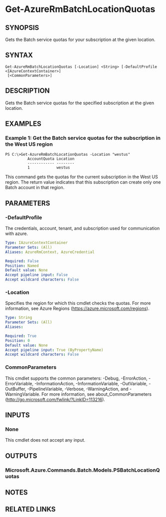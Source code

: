 ﻿---
external help file: Microsoft.Azure.Commands.Batch.dll-Help.xml
Module Name: AzureRM.Batch
ms.assetid: A39A415A-B403-48D3-AF80-CF7CFE382577
online version: https://docs.microsoft.com/en-us/powershell/module/azurerm.batch/get-azurermbatchlocationquotas
schema: 2.0.0
---

# Get-AzureRmBatchLocationQuotas

## SYNOPSIS
Gets the Batch service quotas for your subscription at the given location.

## SYNTAX

```
Get-AzureRmBatchLocationQuotas [-Location] <String> [-DefaultProfile <IAzureContextContainer>]
 [<CommonParameters>]
```

## DESCRIPTION
Gets the Batch service quotas for the specified subscription at the given location.

## EXAMPLES

### Example 1: Get the Batch service quotas for the subscription in the West US region
```
PS C:\>Get-AzureRmBatchLocationQuotas -Location "westus"
          AccountQuota Location
          ------------ --------
          1            westus
```

This command gets the quotas for the current subscription in the West US region.
The return value indicates that this subscription can create only one Batch account in that region.

## PARAMETERS

### -DefaultProfile
The credentials, account, tenant, and subscription used for communication with azure.

```yaml
Type: IAzureContextContainer
Parameter Sets: (All)
Aliases: AzureRmContext, AzureCredential

Required: False
Position: Named
Default value: None
Accept pipeline input: False
Accept wildcard characters: False
```

### -Location
Specifies the region for which this cmdlet checks the quotas.
For more information, see Azure Regions (https://azure.microsoft.com/regions).

```yaml
Type: String
Parameter Sets: (All)
Aliases: 

Required: True
Position: 0
Default value: None
Accept pipeline input: True (ByPropertyName)
Accept wildcard characters: False
```

### CommonParameters
This cmdlet supports the common parameters: -Debug, -ErrorAction, -ErrorVariable, -InformationAction, -InformationVariable, -OutVariable, -OutBuffer, -PipelineVariable, -Verbose, -WarningAction, and -WarningVariable. For more information, see about_CommonParameters (http://go.microsoft.com/fwlink/?LinkID=113216).

## INPUTS

### None
This cmdlet does not accept any input.

## OUTPUTS

### Microsoft.Azure.Commands.Batch.Models.PSBatchLocationQuotas

## NOTES

## RELATED LINKS

